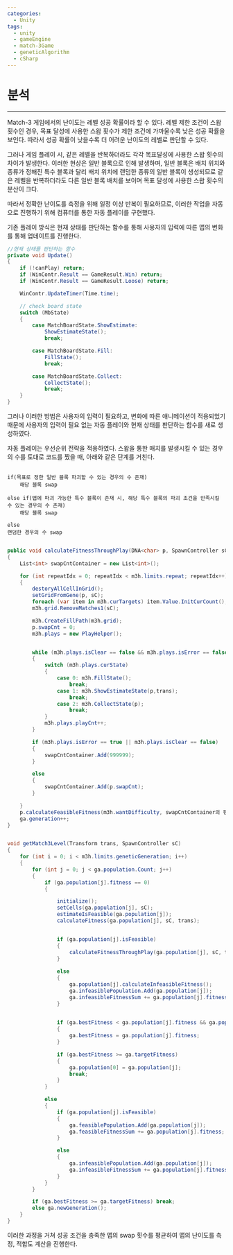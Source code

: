 ```yaml
---
categories:
  - Unity
tags:
  - unity
  - gameEngine
  - match-3Game
  - geneticAlgorithm
  - cSharp
---
```

# 분석
___

Match-3 게임에서의 난이도는 레벨 성공 확률이라 할 수 있다. 레벨 제한 조건이 스왑 횟수인 경우, 목표 달성에 사용한 스왑 횟수가 제한 조건에 가까울수록 낮은 성공 확률을 보인다. 따라서 성공 확률이 낮을수록 더 어려운 난이도의 레벨로 판단할 수 있다. 

그러나 게임 플레이 시, 같은 레벨을 반복하더라도 각각 목표달성에 사용한 스왑 횟수의 차이가 발생한다. 이러한 현상은 일반 블록으로 인해 발생하며, 일반 블록은 배치 위치와 종류가 정해진 특수 블록과 달리 배치 위치에 랜덤한 종류의 일반 블록이 생성되므로 같은 레벨을 반복하더라도 다른 일반 블록 배치를 보이며 목표 달성에 사용한 스왑 횟수의 분산이 크다. 

따라서 정확한 난이도를 측정을 위해 일정 이상 반복이 필요하므로, 이러한 작업을 자동으로 진행하기 위해 컴퓨터를 통한 자동 플레이를 구현했다.



기존 플레이 방식은 현재 상태를 판단하는 함수를 통해 사용자의 입력에 따른 맵의 변화를 통해 업데이트를 진행한다. 

```c#
//현재 상태를 판단하는 함수
private void Update()
{
    if (!canPlay) return;
    if (WinContr.Result == GameResult.Win) return;
    if (WinContr.Result == GameResult.Loose) return;

    WinContr.UpdateTimer(Time.time);

    // check board state
    switch (MbState)
    {
        case MatchBoardState.ShowEstimate:
            ShowEstimateState();
            break;

        case MatchBoardState.Fill:
            FillState();
            break;

        case MatchBoardState.Collect:
            CollectState();
            break;
    }
}
```

그러나 이러한 방법은 사용자의 입력이 필요하고, 변화에 따른 애니메이션이 적용되었기 때문에 사용자의 입력이 필요 없는 자동 플레이와 현재 상태를 판단하는 함수를 새로 생성하였다.

자동 플레이는 우선순위 전략을 적용하였다. 스왑을 통한 매치를 발생시킬 수 있는 경우의 수를 토대로 코드를 짰을 때, 아래와 같은 단계를 거친다.

```

if(목표로 정한 일반 블록 파괴할 수 있는 경우의 수 존재)
	해당 블록 swap

else if(맵에 파괴 가능한 특수 블록이 존재 시, 해당 특수 블록의 파괴 조건을 만족시킬 수 있는 경우의 수 존재)
	해당 블록 swap

else
랜덤한 경우의 수 swap

```



```c#

public void calculateFitnessThroughPlay(DNA<char> p, SpawnController sC, Transform trans, bool isObstacleTarget, CSVFileWriter cs)
{
    List<int> swapCntContainer = new List<int>();

    for (int repeatIdx = 0; repeatIdx < m3h.limits.repeat; repeatIdx++)
    {
        destoryAllCellInGrid();
        setGridFromGene(p, sC);
        foreach (var item in m3h.curTargets) item.Value.InitCurCount();
        m3h.grid.RemoveMatches1(sC);

        m3h.CreateFillPath(m3h.grid);
        p.swapCnt = 0;
        m3h.plays = new PlayHelper();


        while (m3h.plays.isClear == false && m3h.plays.isError == false && m3h.plays.playCnt < m3h.limits.find)
        {
            switch (m3h.plays.curState)
            {
                case 0: m3h.FillState();
                    break;
                case 1: m3h.ShowEstimateState(p,trans);
                    break;
                case 2: m3h.CollectState(p);
                    break;
            }
            m3h.plays.playCnt++;
        }

        if (m3h.plays.isError == true || m3h.plays.isClear == false)
        {
            swapCntContainer.Add(999999);
        }

        else
        {
            swapCntContainer.Add(p.swapCnt);
        }

    }
	p.calculateFeasibleFitness(m3h.wantDifficulty, swapCntContainer의 평균);
    ga.generation++;
}


void getMatch3Level(Transform trans, SpawnController sC)
{
    for (int i = 0; i < m3h.limits.geneticGeneration; i++)
    {
        for (int j = 0; j < ga.population.Count; j++)
        {
            if (ga.population[j].fitness == 0)
            {

                initialize();
                setCells(ga.population[j], sC);
                estimateIsFeasible(ga.population[j]);
                calculateFitness(ga.population[j], sC, trans);


				if (ga.population[j].isFeasible)
                {
					calculateFitnessThroughPlay(ga.population[j], sC, trans, isObstacleTarget, cs);
                }
				
				else
				{
					ga.population[j].calculateInfeasibleFitness();
					ga.infeasiblePopulation.Add(ga.population[j]);
					ga.infeasibleFitnessSum += ga.population[j].fitness;
				}
				

                if (ga.bestFitness < ga.population[j].fitness && ga.population[j].isFeasible)
                {
                    ga.bestFitness = ga.population[j].fitness;
                }

                if (ga.bestFitness >= ga.targetFitness)
                {
                    ga.population[0] = ga.population[j];
                    break;
                }
            }

            else
            {
                if (ga.population[j].isFeasible)
                {
                    ga.feasiblePopulation.Add(ga.population[j]);
                    ga.feasibleFitnessSum += ga.population[j].fitness;
                }

                else
                {
                    ga.infeasiblePopulation.Add(ga.population[j]);
                    ga.infeasibleFitnessSum += ga.population[j].fitness;
                }
            }
        }

        if (ga.bestFitness >= ga.targetFitness) break;
        else ga.newGeneration();
    }
}


```


이러한 과정을 거쳐 성공 조건을 충족한 맵의 swap 횟수를 평균하여 맵의 난이도를 측정, 적합도 계산을 진행한다.

